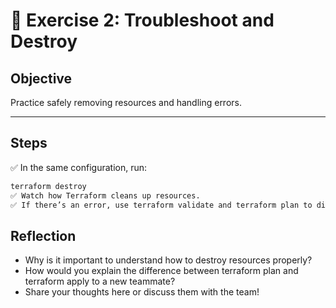 # 📝 Exercise 2: Troubleshoot and Destroy

## Objective

Practice safely removing resources and handling errors.

---

## Steps

✅ In the same configuration, run:

```bash
terraform destroy
✅ Watch how Terraform cleans up resources.
✅ If there’s an error, use terraform validate and terraform plan to diagnose it.
```


## Reflection
- Why is it important to understand how to destroy resources properly?
- How would you explain the difference between terraform plan and terraform apply to a new teammate?
- Share your thoughts here or discuss them with the team!